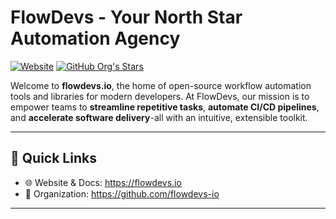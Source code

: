 # FlowDevs - Your North Star Automation Agency

[![Website](https://img.shields.io/website?url=https%3A%2F%2Fflowdevs.io)](https://flowdevs.io) [![GitHub Org's Stars](https://img.shields.io/github/stars/flowdevs-io?style=social)](https://github.com/flowdevs-io)

Welcome to **flowdevs.io**, the home of open-source workflow automation tools and libraries for modern developers. At FlowDevs, our mission is to empower teams to **streamline repetitive tasks**, **automate CI/CD pipelines**, and **accelerate software delivery**-all with an intuitive, extensible toolkit.

---

## 🚀 Quick Links

- 🌐 Website & Docs: https://flowdevs.io  
- 📂 Organization: https://github.com/flowdevs-io  

---

